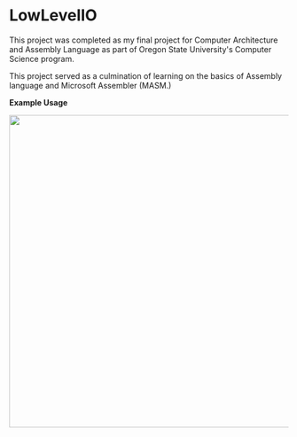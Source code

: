 # LowLevelIO

This project was completed as my final project for Computer Architecture and Assembly Language as part of Oregon State University's Computer Science program.

This project served as a culmination of learning on the basics of Assembly language and Microsoft Assembler (MASM.) 


**Example Usage**

<img src="https://i.imgur.com/5oFKRCW.png" height="564">
